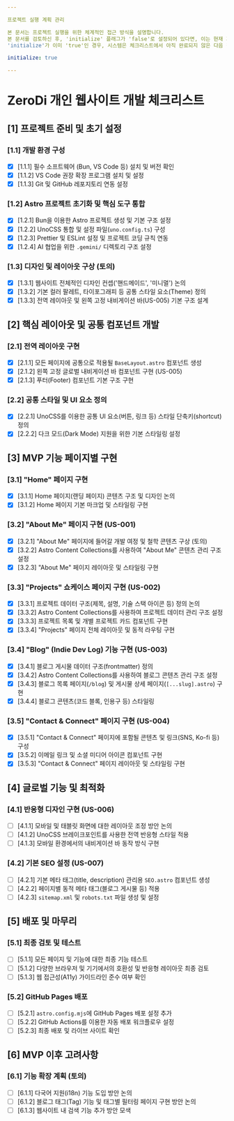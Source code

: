 ```yaml
---

프로젝트 실행 계획 관리

본 문서는 프로젝트 실행을 위한 체계적인 접근 방식을 설명합니다.
본 문서를 검토하신 후, 'initialize' 플래그가 'false'로 설정되어 있다면, 이는 현재 계획이 템플릿임을 의미합니다. 프로젝트의 특정 요구사항에 맞게 이 템플릿을 재구성하신 다음, 'initialize' 값을 'true'로 변경해 주십시오.
'initialize'가 이미 'true'인 경우, 시스템은 체크리스트에서 아직 완료되지 않은 다음 작업을 제안할 것입니다. 사용자 승인 시, 해당 작업은 완료([X])로 표시되며 실행이 진행됩니다.

initialize: true

---
```


# ZeroDi 개인 웹사이트 개발 체크리스트

## [1] 프로젝트 준비 및 초기 설정

### [1.1] 개발 환경 구성

- [x] [1.1.1] 필수 소프트웨어 (Bun, VS Code 등) 설치 및 버전 확인
- [x] [1.1.2] VS Code 권장 확장 프로그램 설치 및 설정
- [x] [1.1.3] Git 및 GitHub 레포지토리 연동 설정

### [1.2] Astro 프로젝트 초기화 및 핵심 도구 통합

- [x] [1.2.1] Bun을 이용한 Astro 프로젝트 생성 및 기본 구조 설정
- [x] [1.2.2] UnoCSS 통합 및 설정 파일(`uno.config.ts`) 구성
- [x] [1.2.3] Prettier 및 ESLint 설정 및 프로젝트 코딩 규칙 연동
- [x] [1.2.4] AI 협업을 위한 `.gemini/` 디렉토리 구조 설정

### [1.3] 디자인 및 레이아웃 구상 (토의)

- [x] [1.3.1] 웹사이트 전체적인 디자인 컨셉('핸드메이드', '미니멀') 논의
- [x] [1.3.2] 기본 컬러 팔레트, 타이포그래피 등 공통 스타일 요소(Theme) 정의
- [x] [1.3.3] 전역 레이아웃 및 왼쪽 고정 내비게이션 바(US-005) 기본 구조 설계

## [2] 핵심 레이아웃 및 공통 컴포넌트 개발

### [2.1] 전역 레이아웃 구현

- [x] [2.1.1] 모든 페이지에 공통으로 적용될 `BaseLayout.astro` 컴포넌트 생성
- [x] [2.1.2] 왼쪽 고정 글로벌 내비게이션 바 컴포넌트 구현 (US-005)
- [x] [2.1.3] 푸터(Footer) 컴포넌트 기본 구조 구현

### [2.2] 공통 스타일 및 UI 요소 정의

- [x] [2.2.1] UnoCSS를 이용한 공통 UI 요소(버튼, 링크 등) 스타일 단축키(shortcut) 정의
- [x] [2.2.2] 다크 모드(Dark Mode) 지원을 위한 기본 스타일링 설정

## [3] MVP 기능 페이지별 구현

### [3.1] "Home" 페이지 구현

- [x] [3.1.1] Home 페이지(랜딩 페이지) 콘텐츠 구조 및 디자인 논의
- [x] [3.1.2] Home 페이지 기본 마크업 및 스타일링 구현

### [3.2] "About Me" 페이지 구현 (US-001)

- [x] [3.2.1] "About Me" 페이지에 들어갈 개발 여정 및 철학 콘텐츠 구상 (토의)
- [x] [3.2.2] Astro Content Collections를 사용하여 "About Me" 콘텐츠 관리 구조 설정
- [x] [3.2.3] "About Me" 페이지 레이아웃 및 스타일링 구현

### [3.3] "Projects" 쇼케이스 페이지 구현 (US-002)

- [x] [3.3.1] 프로젝트 데이터 구조(제목, 설명, 기술 스택 아이콘 등) 정의 논의
- [x] [3.3.2] Astro Content Collections를 사용하여 프로젝트 데이터 관리 구조 설정
- [x] [3.3.3] 프로젝트 목록 및 개별 프로젝트 카드 컴포넌트 구현
- [x] [3.3.4] "Projects" 페이지 전체 레이아웃 및 동적 라우팅 구현

### [3.4] "Blog" (Indie Dev Log) 기능 구현 (US-003)

- [x] [3.4.1] 블로그 게시물 데이터 구조(frontmatter) 정의
- [x] [3.4.2] Astro Content Collections를 사용하여 블로그 콘텐츠 관리 구조 설정
- [x] [3.4.3] 블로그 목록 페이지(`/blog`) 및 게시물 상세 페이지(`[...slug].astro`) 구현
- [x] [3.4.4] 블로그 콘텐츠(코드 블록, 인용구 등) 스타일링

### [3.5] "Contact & Connect" 페이지 구현 (US-004)

- [x] [3.5.1] "Contact & Connect" 페이지에 포함될 콘텐츠 및 링크(SNS, Ko-fi 등) 구성
- [x] [3.5.2] 이메일 링크 및 소셜 미디어 아이콘 컴포넌트 구현
- [x] [3.5.3] "Contact & Connect" 페이지 레이아웃 및 스타일링 구현

## [4] 글로벌 기능 및 최적화

### [4.1] 반응형 디자인 구현 (US-006)

- [ ] [4.1.1] 모바일 및 태블릿 화면에 대한 레이아웃 조정 방안 논의
- [ ] [4.1.2] UnoCSS 브레이크포인트를 사용한 전역 반응형 스타일 적용
- [ ] [4.1.3] 모바일 환경에서의 내비게이션 바 동작 방식 구현

### [4.2] 기본 SEO 설정 (US-007)

- [ ] [4.2.1] 기본 메타 태그(title, description) 관리용 `SEO.astro` 컴포넌트 생성
- [ ] [4.2.2] 페이지별 동적 메타 태그(블로그 게시물 등) 적용
- [ ] [4.2.3] `sitemap.xml` 및 `robots.txt` 파일 생성 및 설정

## [5] 배포 및 마무리

### [5.1] 최종 검토 및 테스트

- [ ] [5.1.1] 모든 페이지 및 기능에 대한 최종 기능 테스트
- [ ] [5.1.2] 다양한 브라우저 및 기기에서의 호환성 및 반응형 레이아웃 최종 검토
- [ ] [5.1.3] 웹 접근성(A11y) 가이드라인 준수 여부 확인

### [5.2] GitHub Pages 배포

- [ ] [5.2.1] `astro.config.mjs`에 GitHub Pages 배포 설정 추가
- [ ] [5.2.2] GitHub Actions를 이용한 자동 배포 워크플로우 설정
- [ ] [5.2.3] 최종 배포 및 라이브 사이트 확인

## [6] MVP 이후 고려사항

### [6.1] 기능 확장 계획 (토의)

- [ ] [6.1.1] 다국어 지원(i18n) 기능 도입 방안 논의
- [ ] [6.1.2] 블로그 태그(Tag) 기능 및 태그별 필터링 페이지 구현 방안 논의
- [ ] [6.1.3] 웹사이트 내 검색 기능 추가 방안 모색
